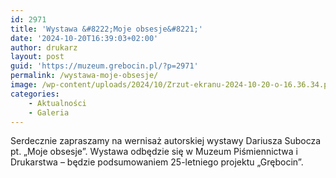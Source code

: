 ```yaml
---
id: 2971
title: 'Wystawa &#8222;Moje obsesje&#8221;'
date: '2024-10-20T16:39:03+02:00'
author: drukarz
layout: post
guid: 'https://muzeum.grebocin.pl/?p=2971'
permalink: /wystawa-moje-obsesje/
image: /wp-content/uploads/2024/10/Zrzut-ekranu-2024-10-20-o-16.36.34.png
categories:
    - Aktualności
    - Galeria
---
```


<span class="x193iq5w xeuugli x13faqbe x1vvkbs xlh3980 xvmahel x1n0sxbx x1lliihq x1s928wv xhkezso x1gmr53x x1cpjm7i x1fgarty x1943h6x xudqn12 x3x7a5m x6prxxf xvq8zen xo1l8bm xzsf02u" dir="auto">Serdecznie zapraszamy na wernisaż autorskiej wystawy Dariusza Subocza pt. „Moje obsesje”. Wystawa odbędzie się w Muzeum Piśmiennictwa i Drukarstwa – będzie podsumowaniem 25-letniego projektu „Grębocin”.</span>